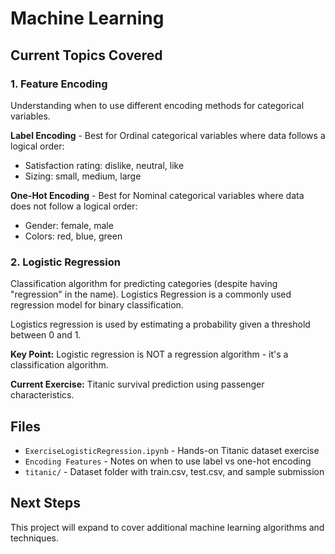 # Machine Learning

## Current Topics Covered

### 1. Feature Encoding
Understanding when to use different encoding methods for categorical variables.

**Label Encoding** - Best for Ordinal categorical variables where data follows a logical order:
- Satisfaction rating: dislike, neutral, like
- Sizing: small, medium, large

**One-Hot Encoding** - Best for Nominal categorical variables where data does not follow a logical order:
- Gender: female, male
- Colors: red, blue, green

### 2. Logistic Regression
Classification algorithm for predicting categories (despite having "regression" in the name).
Logistics Regression is a commonly used regression model for binary classification. 

Logistics regression is used by estimating a probability given a threshold between 0 and 1. 

**Key Point:** Logistic regression is NOT a regression algorithm - it's a classification algorithm.

**Current Exercise:** Titanic survival prediction using passenger characteristics.

## Files
- `ExerciseLogisticRegression.ipynb` - Hands-on Titanic dataset exercise
- `Encoding Features` - Notes on when to use label vs one-hot encoding
- `titanic/` - Dataset folder with train.csv, test.csv, and sample submission

## Next Steps
This project will expand to cover additional machine learning algorithms and techniques.